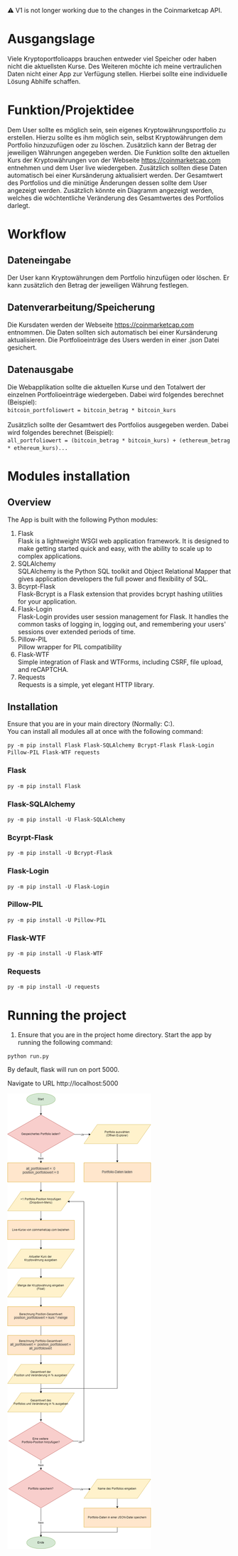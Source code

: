 :warning: V1 is not longer working due to the changes in the Coinmarketcap API.

# Ausgangslage

Viele Kryptoportfolioapps brauchen entweder viel Speicher oder haben nicht die aktuellsten Kurse. Des Weiteren möchte ich meine vertraulichen Daten nicht einer App zur Verfügung stellen. Hierbei sollte eine individuelle Lösung Abhilfe schaffen.

# Funktion/Projektidee

Dem User sollte es möglich sein, sein eigenes Kryptowährungsportfolio zu erstellen. Hierzu sollte es ihm möglich sein, selbst Kryptowährungen dem Portfolio hinzuzufügen oder zu löschen. Zusätzlich kann der Betrag der jeweiligen Währungen angegeben werden. Die Funktion sollte den aktuellen Kurs der Kryptowährungen von der Webseite https://coinmarketcap.com entnehmen und dem User live wiedergeben. Zusätzlich sollten diese Daten automatisch bei einer Kursänderung aktualisiert werden. Der Gesamtwert des Portfolios und die minütige Änderungen dessen sollte dem User angezeigt werden. Zusätzlich könnte ein Diagramm angezeigt werden, welches die wöchtentliche Veränderung des Gesamtwertes des Portfolios darlegt.

# Workflow

## Dateneingabe

Der User kann Kryptowährungen dem Portfolio hinzufügen oder löschen. Er kann zusätzlich den Betrag der jeweiligen Währung festlegen.

## Datenverarbeitung/Speicherung

Die Kursdaten werden der Webseite https://coinmarketcap.com entnommen. Die Daten sollten sich automatisch bei einer Kursänderung aktualisieren. Die Portfolioeinträge des Users werden in einer .json Datei gesichert.

## Datenausgabe

Die Webapplikation sollte die aktuellen Kurse und den Totalwert der einzelnen Portfolioeinträge wiedergeben. Dabei wird folgendes berechnet (Beispiel):<br>`bitcoin_portfoliowert = bitcoin_betrag * bitcoin_kurs`<br><br>
Zusätzlich sollte der Gesamtwert des Portfolios ausgegeben werden. Dabei wird folgendes berechnet (Beispiel):<br>`all_portfoliowert = (bitcoin_betrag * bitcoin_kurs) + (ethereum_betrag * ethereum_kurs)...`

# Modules installation

## Overview

The App is built with the following Python modules:

1. Flask\
   Flask is a lightweight WSGI web application framework. It is designed to make getting started quick and easy, with the ability to scale up to complex applications.
2. SQLAlchemy\
   SQLAlchemy is the Python SQL toolkit and Object Relational Mapper that gives application developers the full power and flexibility of SQL.
3. Bcyrpt-Flask\
   Flask-Bcrypt is a Flask extension that provides bcrypt hashing utilities for your application.
4. Flask-Login\
   Flask-Login provides user session management for Flask. It handles the common tasks of logging in, logging out, and remembering your users' sessions over extended periods of time.
5. Pillow-PIL\
   Pillow wrapper for PIL compatibility
6. Flask-WTF\
   Simple integration of Flask and WTForms, including CSRF, file upload, and reCAPTCHA.
7. Requests\
   Requests is a simple, yet elegant HTTP library.

## Installation

Ensure that you are in your main directory (Normally: C:\).\
You can install all modules all at once with the following command:

```
py -m pip install Flask Flask-SQLAlchemy Bcrypt-Flask Flask-Login Pillow-PIL Flask-WTF requests

```

### Flask

```
py -m pip install Flask

```

### Flask-SQLAlchemy

```
py -m pip install -U Flask-SQLAlchemy
```

### Bcyrpt-Flask

```
py -m pip install -U Bcrypt-Flask
```

### Flask-Login

```
py -m pip install -U Flask-Login
```

### Pillow-PIL

```
py -m pip install -U Pillow-PIL
```

### Flask-WTF

```
py -m pip install -U Flask-WTF
```

### Requests

```
py -m pip install -U requests
```

# Running the project

1. Ensure that you are in the project home directory. Start the app by running the following command:

```
python run.py
```

By default, flask will run on port 5000.

Navigate to URL http://localhost:5000

![alt text](flowchart.png)
